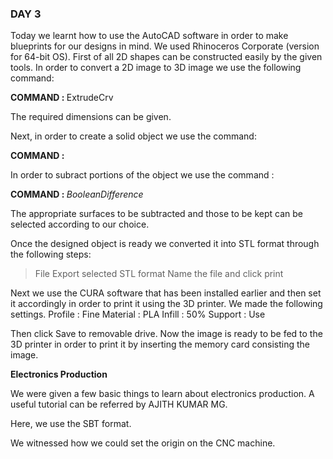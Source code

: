 
### DAY 3

Today we learnt how to use the AutoCAD software in order to make blueprints for our designs in mind. We used Rhinoceros Corporate (version for 64-bit OS).
First of all 2D shapes can be constructed easily by the given tools. In order to convert a 2D image to 3D image we use the following command:

<B> COMMAND : </B> 
ExtrudeCrv 

The required dimensions can be given.

Next, in order to create a solid object we use the command: 

<B> COMMAND : </B>

In order to subract portions of the object we use the command : 

<B> COMMAND : </B> *BooleanDifference*

The appropriate surfaces to be subtracted and those to be kept can be selected according to our choice.

Once the designed object is ready we converted it into STL format through the following steps:

>File
 >Export selected
  > STL format
  >Name the file and click print
  
 Next we use the CURA software that has been installed earlier and then set it accordingly in order to print it using the 3D printer.
 We made the following settings.
 Profile : Fine
 Material : PLA
 Infill : 50%
 Support : Use 
 
Then click Save to removable drive. Now the image is ready to be fed to the 3D printer in order to print it by inserting the memory card consisting the image.

<B> Electronics Production </B>

We were given a few basic things to learn about electronics production.
A useful tutorial can be referred by AJITH KUMAR MG.

Here, we use the SBT format.

We witnessed how we could set the origin on the CNC machine.
